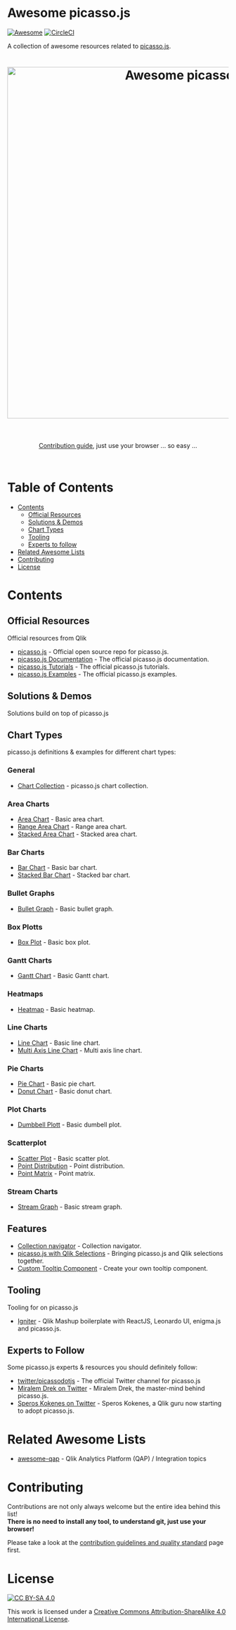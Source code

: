 # Awesome picasso.js

[![Awesome](https://cdn.rawgit.com/sindresorhus/awesome/d7305f38d29fed78fa85652e3a63e154dd8e8829/media/badge.svg)](https://github.com/sindresorhus/awesome)
[![CircleCI](https://img.shields.io/circleci/project/github/stefanwalther/awesome-picasso.js.svg)](https://circleci.com/gh/stefanwalther/awesome-picasso.js)

A collection of awesome resources related to [picasso.js](https://picassojs.com).

<h1 align="center">
	<img width="800" src="https://raw.githubusercontent.com/stefanwalther/awesome-picasso.js/master/media/awesome-picasso.js.png" alt="Awesome picasso.js">
	<br>
	<br>
</h1>

<p align="center">
	<a href="CONTRIBUTING.md">Contribution guide</a>, just use your browser ... so easy ...
</p>

<br/>

# Table of Contents

- [Contents](#contents)
  - [Official Resources](#official-resources)
  - [Solutions & Demos](#solutions--demos)
  - [Chart Types](#chart-types)
  - [Tooling](#tooling)
  - [Experts to follow](#experts-to-follow)
- [Related Awesome Lists](#related-awesome-lists)
- [Contributing](#contributing)
- [License](#license)


# Contents 
## Official Resources

Official resources from Qlik

- [picasso.js](https://github.com/qlik-oss/picasso.js) - Official open source repo for picasso.js.
- [picasso.js Documentation](https://picassojs.com/) - The official picasso.js documentation.
- [picasso.js Tutorials](https://picassojs.com/docs/tutorial.html) - The official picasso.js tutorials.
- [picasso.js Examples](https://picassojs.com/examples.html) - The official picasso.js examples.

## Solutions & Demos

Solutions build on top of picasso.js

## Chart Types

picasso.js definitions & examples for different chart types:

### General

- [Chart Collection](https://beta.observablehq.com/@miralemd/picasso-js-chart-collection) - picasso.js chart collection.

### Area Charts

- [Area Chart](https://beta.observablehq.com/@miralemd/picasso-js-area-chart) - Basic area chart.
- [Range Area Chart](https://beta.observablehq.com/@miralemd/picasso-js-range-area-chart) - Range area chart.
- [Stacked Area Chart](https://beta.observablehq.com/@miralemd/picasso-js-stacked-area-chart) - Stacked area chart.

### Bar Charts

- [Bar Chart](https://beta.observablehq.com/@miralemd/picasso-js-bar-chart) - Basic bar chart.
- [Stacked Bar Chart](https://beta.observablehq.com/@miralemd/picasso-js-stacked-bar-chart) - Stacked bar chart.

### Bullet Graphs

- [Bullet Graph](https://beta.observablehq.com/@miralemd/picasso-js-bullet-graph) - Basic bullet graph.

### Box Plotts

- [Box Plot](https://beta.observablehq.com/@miralemd/picasso-js-box-plot) - Basic box plot.

### Gantt Charts

- [Gantt Chart](https://beta.observablehq.com/@miralemd/picassojs-gantt-chart) - Basic Gantt chart.

### Heatmaps

- [Heatmap](https://beta.observablehq.com/@miralemd/picasso-js-heat-map) - Basic heatmap.

### Line Charts

- [Line Chart](https://beta.observablehq.com/@miralemd/picasso-js-line-chart) - Basic line chart.
- [Multi Axis Line Chart](https://beta.observablehq.com/@miralemd/picasso-js-multi-axis-line-chart) - Multi axis line chart.

### Pie Charts

- [Pie Chart](https://beta.observablehq.com/@miralemd/picasso-js-pie-chart) - Basic pie chart.
- [Donut Chart](https://beta.observablehq.com/@miralemd/picasso-js-donut-chart) - Basic donut chart.

### Plot Charts

- [Dumbbell Plott](https://beta.observablehq.com/@miralemd/picasso-js-dumbbell-plot) - Basic dumbell plot.

### Scatterplot

- [Scatter Plot](https://beta.observablehq.com/@miralemd/picasso-js-example) - Basic scatter plot.
- [Point Distribution](https://beta.observablehq.com/@miralemd/picasso-js-point-distribution) - Point distribution.
- [Point Matrix](https://beta.observablehq.com/@miralemd/picasso-js-point-matrix) - Point matrix.

### Stream Charts

- [Stream Graph](https://beta.observablehq.com/@miralemd/picasso-js-stream-graph) - Basic stream graph.

## Features

- [Collection navigator](https://beta.observablehq.com/@miralemd/collection-navigator) - Collection navigator.
- [picasso.js with Qlik Selections](https://beta.observablehq.com/@skokenes/picasso-js-with-qlik-selections) - Bringing picasso.js and Qlik selections together.
- [Custom Tooltip Component](https://beta.observablehq.com/@cbt1/picasso-js-creating-your-own-tooltip-component) - Create your own tooltip component.

## Tooling

Tooling for on picasso.js

- [Igniter](https://github.com/JoseHervas/igniter) - Qlik Mashup boilerplate with ReactJS, Leonardo UI, enigma.js and picasso.js.

## Experts to Follow

Some picasso.js experts & resources you should definitely follow:

- [twitter/picassodotjs](https://twitter.com/picassodotjs) - The official Twitter channel for picasso.js
- [Miralem Drek on Twitter](https://twitter.com/mm85dk) - Miralem Drek, the master-mind behind picasso.js.
- [Speros Kokenes on Twitter](https://twitter.com/sperosck) - Speros Kokenes, a Qlik guru now starting to adopt picasso.js.

# Related Awesome Lists

- [awesome-qap](https://github.com/stefanwalther/awesome-qap) - Qlik Analytics Platform (QAP) / Integration topics

# Contributing

Contributions are not only always welcome but the entire idea behind this list!  
**There is no need to install any tool, to understand git, just use your browser!**

Please take a look at the [contribution guidelines and quality standard](CONTRIBUTING.md) page first.

# License

[![CC BY-SA 4.0](https://licensebuttons.net/l/by-sa/4.0/88x31.png)](https://creativecommons.org/licenses/by-sa/4.0/)

This work is licensed under a [Creative Commons Attribution-ShareAlike 4.0 International License](https://creativecommons.org/licenses/by-sa/4.0/).
